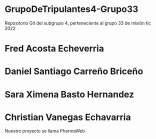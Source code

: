  # GrupoDeTripulantes4-Grupo33
Repositorio Git del subgrupo 4, perteneciente al grupo 33 de misión tic 2022
# Fred Acosta Echeverria
# Daniel Santiago Carreño Briceño
# Sara Ximena Basto Hernandez
# Christian Vanegas Echavarria
Nuestro proyecto se llama PharmaWeb
